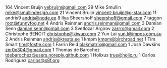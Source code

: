    164	Vincent Bruijn <vebruijn@gmail.com>
    29	Mike Smullin <mike@smullindesign.com>
    21	Vincent Bruijn <vincent-bruijn@g-star.com>
    11	andris9 <andris@node.ee>
     8	Ilya Sheershoff <sheershoff@gmail.com>
     7	taggon <root@funnyfog.net>
     4	Andris Reinman <andris.reinman@gmail.com>
     3	Damian Senn <damian.senn@gmail.com>
     3	Svetlozar Argirov <zarrro@gmail.com>
     2	Christophe BENOIT <christophe@kiwup.com>
     2	Yun Lai <yun.l@impos.com.au>
     2	Andris Reinman <andris@kreata.ee>
     1	kmpm <kmpm@birchroad.net>
     1	Tim Smart <tim@fostle.com>
     1	Farrin Reid <blakmatrix@gmail.com>
     1	Josh Dawkins <zer0x304@gmail.com>
     1	Thomas de Barochez <tdebarochez@users.noreply.github.com>
     1	Holixus <true@holix.ru>
     1	Carlos Rodriguez <carlos@s8f.org>
